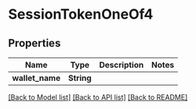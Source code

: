 # SessionTokenOneOf4

## Properties

Name | Type | Description | Notes
------------ | ------------- | ------------- | -------------
**wallet_name** | **String** |  | 

[[Back to Model list]](../README.md#documentation-for-models) [[Back to API list]](../README.md#documentation-for-api-endpoints) [[Back to README]](../README.md)


